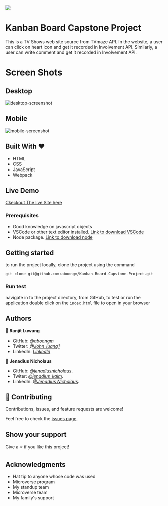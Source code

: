 ![](https://img.shields.io/badge/Microverse-blueviolet)

# Kanban Board Capstone Project

This is a TV Shows web site source from TVmaze API. 
In the website, a user can click on heart icon and get it recorded in Involvement API.
Similarly, a user can write comment and get it recorded in Involvement API.

# Screen Shots

## Desktop

![desktop-screenshot](https://user-images.githubusercontent.com/49184579/164456096-369345e2-db5a-4827-ae66-ac7b3f0f5a52.png)


## Mobile

![mobile-screenshot](https://user-images.githubusercontent.com/49184579/164456120-e918329f-1bdc-4fc2-b23d-6ee839c5b627.png)

## Built With &hearts;

- HTML
- CSS
- JavaScript
- Webpack

## Live Demo

[Ckeckout The live Site here](https://aboongm.github.io/Kanban-Board-Capstone-Project/)

### Prerequisites

- Good knowledge on javascript objects
- VSCode or other text editor installed. [Link to download VSCode](https://code.visualstudio.com/download)
- Node package. [Link to download node](https://nodejs.org/en/download/)

## Getting started

to run the project locally, clone the project using the command

`git clone git@github.com:aboongm/Kanban-Board-Capstone-Project.git`

### Run test

navigate in to the project directory, from GitHub,
to test or run the application double click on the `index.html` file to open in your browser

## Authors

👤 **Ranjit Luwang**

- GitHub: *[@aboongm](https://github.com/aboongm)*
- Twitter: *[@John_luang1](https://twitter.com/John_luang1)*
- LinkedIn: *[LinkedIn](https://www.linkedin.com/in/mayengbam-ranjit-luwang-31962418/)*

👤 **Jenadius Nicholaus**

- GitHub: *[@jenadiusnicholaus](https://github.com/jenadiusnicholaus/)*.
- Twiter: *[@jenadius_kaim](https://twitter.com/jenadius_kaim)*.
- LinkedIn: *[@Jenadius Nicholaus](https://www.linkedin.com/in/jenadius-nicholaus-73126819b/)*.

## 🤝 Contributing

Contributions, issues, and feature requests are welcome!

Feel free to check the [issues page](../../issues/).

## Show your support

Give a ⭐️ if you like this project!

## Acknowledgments

- Hat tip to anyone whose code was used
- Microverse program
- My standup team
- Microverse team
- My family's support
